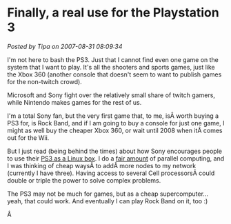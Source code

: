 # Finally, a real use for the Playstation 3

*Posted by Tipa on 2007-08-31 08:09:34*

I'm not here to bash the PS3. Just that I cannot find even one game on the system that I want to play. It's all the shooters and sports games, just like the Xbox 360 (another console that doesn't seem to want to publish games for the non-twitch crowd).

Microsoft and Sony fight over the relatively small share of twitch gamers, while Nintendo makes games for the rest of us.

I'm a total Sony fan, but the very first game that, to me, isÂ worth buying a PS3 for, is Rock Band, and if I am going to buy a console for just one game, I might as well buy the cheaper Xbox 360, or wait until 2008 when itÂ comes out for the Wii.

But I just read (being behind the times) about how Sony encourages people to use their [PS3 as a Linux box](http://en.wikipedia.org/wiki/Linux_for_PlayStation_3). I do a [fair amount](http://shewhoshapes.wordpress.com) of parallel computing, and I was thinking of cheap waysÂ to addÂ more nodes to my network (currently I have three). Having access to several Cell processorsÂ could double or triple the power to solve complex problems.

The PS3 may not be much for games, but as a cheap supercomputer... yeah, that could work. And eventually I can play Rock Band on it, too :)

Â 
